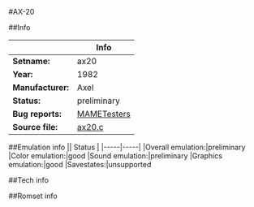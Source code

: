 #AX-20

##Info

||Info|
|-----|-----|
|**Setname:**|ax20
|**Year:**|1982
|**Manufacturer:**|Axel
|**Status:**|preliminary
|**Bug reports:**|[MAMETesters](http://mametesters.org/view_all_set.php?type=1&temporary=y&search=ax20.c)
|**Source file:**|[ax20.c](https://github.com/mamedev/mame/blob/master/src/mess/drivers/ax20.c)

##Emulation info
|| Status |
|-----|-----|
|Overall emulation:|preliminary
|Color emulation:|good
|Sound emulation:|preliminary
|Graphics emulation:|good
|Savestates:|unsupported

##Tech info

##Romset info

<!--- START OF EDITED COMMENT DO NOT TOUCH TEXT ABOVE-->
